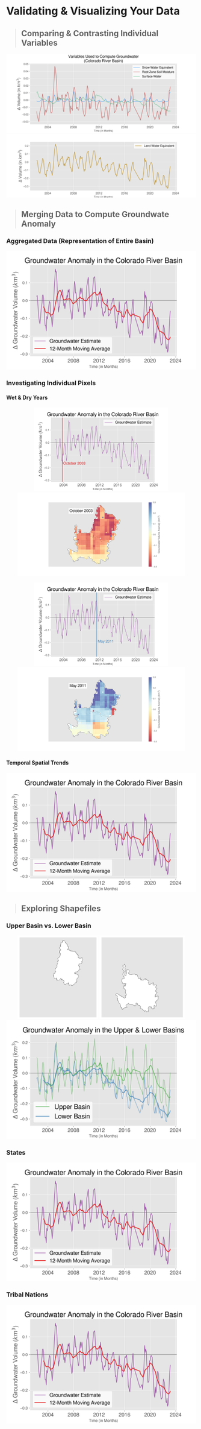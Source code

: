 # Validating & Visualizing Your Data

>## Comparing & Contrasting Individual Variables 

<img src='images/5variables.png'>

<img src='images/5lwe.png'>

>## Merging Data to Compute Groundwate Anomaly

### Aggregated Data (Representation of Entire Basin)
<img src='images/5gw.png'>

### Investigating Individual Pixels
#### Wet & Dry Years
<p align="center">
    <img src="images/5oct03.png" height="222" />
    <img src="images/5oct03sp.png" height="222" />
</p>
<p align="center">
    <img src="images/5may11.png" height="222" />
    <img src="images/5may11sp.png" height="222" />
</p>

#### Temporal Spatial Trends 
<img src='images/5gw.png'>

>## Exploring Shapefiles

### Upper Basin vs. Lower Basin

<p align="center">
<img src='images/5upperbasin.png' height="222">
<img src='images/5lowerbasin.png' height="222">

<img src='images/5upperlower.png'>

### States
<img src='images/5gw.png'>

### Tribal Nations
<img src='images/5gw.png'>
